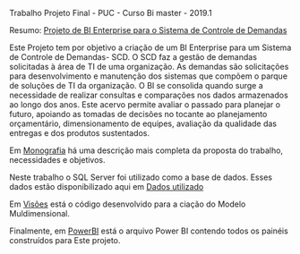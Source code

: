 
Trabalho Projeto Final - PUC - Curso Bi master - 2019.1

Resumo: [Projeto de BI Enterprise para o Sistema de Controle de Demandas](https://github.com/YolandaLarraona/ProjetoFinal_Puc_BiMaster)

Este Projeto tem por objetivo a criação de um BI Enterprise para um Sistema de Controle de Demandas- SCD. O SCD faz a gestão de demandas solicitadas à área de TI  de uma organização. As demandas são solicitações para desenvolvimento e manutenção dos sistemas que compõem o parque de soluções de TI da organização. O BI se consolida quando surge a necessidade de realizar consultas e comparações nos dados armazenados ao longo dos anos. Este acervo permite avaliar o passado para planejar o futuro, apoiando as tomadas de decisões no tocante ao planejamento orçamentário, dimensionamento de equipes, avaliação da qualidade das entregas e dos produtos sustentados.

Em [Monografia](https://github.com/YolandaLarraona/ProjetoFinal_Puc_BiMaster/blob/main/Monografia/Monografia) há uma descrição mais completa da proposta do trabalho, necessidades e objetivos. 

Neste trabalho o SQL Server foi utilizado como a base de dados. Esses dados estão disponibilizado aqui em  [Dados utilizado](https://github.com/YolandaLarraona/ProjetoFinal_Puc_BiMaster/tree/main/Dados)

Em  [Visões](https://github.com/YolandaLarraona/ProjetoFinal_Puc_BiMaster/tree/main/Codigo) está o código desenvolvido para a ciação do Modelo Muldimensional.

Finalmente, em [PowerBI](https://github.com/YolandaLarraona/ProjetoFinal_Puc_BiMaster/tree/main/PowerBi) está o arquivo Power BI contendo todos os painéis construídos para Este projeto.






